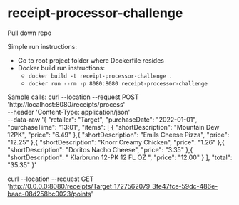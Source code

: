 # receipt-processor-challenge
Pull down repo

Simple run instructions:
- Go to root project folder where Dockerfile resides
- Docker build run instructions:
    -  `docker build -t receipt-processor-challenge .`
    -  `docker run --rm -p 8080:8080 receipt-processor-challenge`
 
Sample calls:
curl --location --request POST 'http://localhost:8080/receipts/process' \
--header 'Content-Type: application/json' \
--data-raw '{
  "retailer": "Target",
  "purchaseDate": "2022-01-01",
  "purchaseTime": "13:01",
  "items": [
    {
      "shortDescription": "Mountain Dew 12PK",
      "price": "6.49"
    },{
      "shortDescription": "Emils Cheese Pizza",
      "price": "12.25"
    },{
      "shortDescription": "Knorr Creamy Chicken",
      "price": "1.26"
    },{
      "shortDescription": "Doritos Nacho Cheese",
      "price": "3.35"
    },{
      "shortDescription": "   Klarbrunn 12-PK 12 FL OZ  ",
      "price": "12.00"
    }
  ],
  "total": "35.35"
}'

curl --location --request GET 'http://0.0.0.0:8080/receipts/Target_1727562079_3fe47fce-59dc-486e-baac-08d258bc0023/points'
